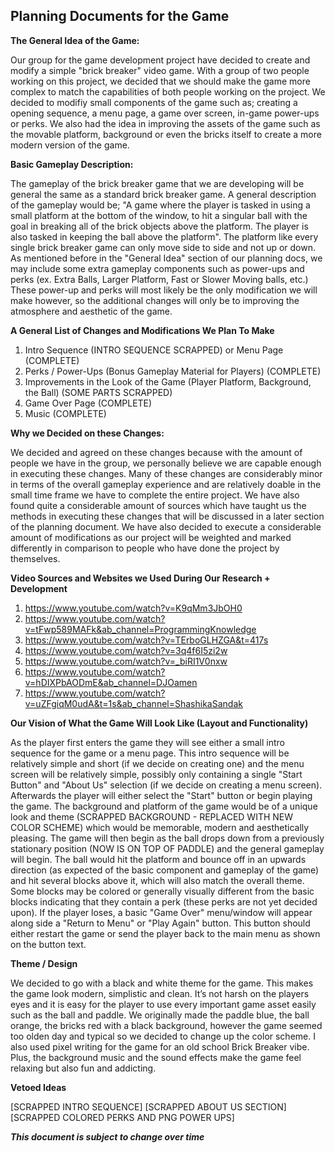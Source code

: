 ## Planning Documents for the Game

**The General Idea of the Game:**

Our group for the game development project have decided to create and modify a simple "brick
breaker" video game. With a group of two people working on this project, we decided that we should make the game more
complex to match the capabilities of both people working on the project. We decided to modifiy small components of the game
such as; creating a opening sequence, a menu page, a game over screen, in-game power-ups or perks. We also had the idea in
improving the assets of the game such as the movable platform, background or even the bricks itself to create a more modern 
version of the game. 

**Basic Gameplay Description:**

The gameplay of the brick breaker game that we are developing will be general the same as a standard brick breaker game. A general 
description of the gameplay would be; "A game where the player is tasked in using a small platform at the bottom of the window, to hit
a singular ball with the goal in breaking all of the brick objects above the platform. The player is also tasked in keeping the ball
above the platform". The platform like every single brick breaker game can only move side to side and not up or down. As mentioned
before in the "General Idea" section of our planning docs, we may include some extra gameplay components such as power-ups and perks
(ex. Extra Balls, Larger Platform, Fast or Slower Moving balls, etc.) These power-up and perks will most likely be the only modification
we will make however, so the additional changes will only be to improving the atmosphere and aesthetic of the game. 

**A General List of Changes and Modifications We Plan To Make**

1. Intro Sequence (INTRO SEQUENCE SCRAPPED) or Menu Page (COMPLETE)
2. Perks / Power-Ups (Bonus Gameplay Material for Players) (COMPLETE)
3. Improvements in the Look of the Game (Player Platform, Background, the Ball) (SOME PARTS SCRAPPED)
4. Game Over Page (COMPLETE)
5. Music (COMPLETE)


**Why we Decided on these Changes:**

We decided and agreed on these changes because with the amount of people we have in the group, we personally believe we are capable
enough in executing these changes. Many of these changes are considerably minor in terms of the overall gameplay experience and are
relatively doable in the small time frame we have to complete the entire project. We have also found quite a considerable amount of sources
which have taught us the methods in executing these changes that will be discussed in a later section of the planning document. We have also 
decided to execute a considerable amount of modifications as our project will be weighted and marked differently in comparison to people
who have done the project by themselves.

**Video Sources and Websites we Used During Our Research + Development**

1. https://www.youtube.com/watch?v=K9qMm3JbOH0 
2. https://www.youtube.com/watch?v=tFwp589MAFk&ab_channel=ProgrammingKnowledge
3. https://www.youtube.com/watch?v=TErboGLHZGA&t=417s
4. https://www.youtube.com/watch?v=3q4f6I5zi2w
5. https://www.youtube.com/watch?v=_biRI1V0nxw
6. https://www.youtube.com/watch?v=hDIXPbAODmE&ab_channel=DJOamen
7. https://www.youtube.com/watch?v=uZFgiqM0udA&t=1s&ab_channel=ShashikaSandak

**Our Vision of What the Game Will Look Like (Layout and Functionality)**

As the player first enters the game they will see either a small intro sequence for the game or
a menu page. This intro sequence will be relatively simple and short (if we decide on creating one) and the
menu screen will be relatively simple, possibly only containing a single "Start Button" and "About Us" selection 
(if we decide on creating a menu screen). Afterwards the player will either select the "Start" button or begin playing the
game. The background and platform of the game would be of a unique look and theme (SCRAPPED BACKGROUND - REPLACED WITH NEW COLOR SCHEME) which
would be memorable, modern and aesthetically pleasing. The game will then begin as the ball drops down from a previously stationary 
position (NOW IS ON TOP OF PADDLE) and the general gameplay will begin. The ball would hit the platform and bounce off in an upwards direction (as expected of the
basic component and gameplay of the game) and hit several blocks above it, which will also match the overall theme. Some blocks may be 
colored or generally visually different from the basic blocks indicating that they contain a perk (these perks are not yet decided upon). If the
player loses, a basic "Game Over" menu/window will appear along side a "Return to Menu" or "Play Again" button. This button should either restart
the game or send the player back to the main menu as shown on the button text. 

**Theme / Design**

We decided to go with a black and white theme for the game. This makes the game look modern, simplistic and clean. It’s not harsh on the players eyes and it is easy for
the player to use every important game asset easily such as the ball and paddle. We originally made the paddle blue, the ball orange, the bricks red with a black background,
however the game seemed too olden day and typical so we decided to change up the color scheme. I also used pixel writing for the game for an old school Brick Breaker
vibe. Plus, the background music and the sound effects make the game feel relaxing but also fun and addicting.

**Vetoed Ideas**

[SCRAPPED INTRO SEQUENCE]
[SCRAPPED ABOUT US SECTION]
[SCRAPPED COLORED PERKS AND PNG POWER UPS]







***This document is subject to change over time***
